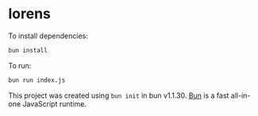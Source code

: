 # lorens

To install dependencies:

```bash
bun install
```

To run:

```bash
bun run index.js
```

This project was created using `bun init` in bun v1.1.30. [Bun](https://bun.sh) is a fast all-in-one JavaScript runtime.
